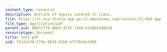 ```yaml
---
content_type: resource
description: Outline of topics covered in class.
file: https://ol-ocw-studio-app-qa.s3.amazonaws.com/courses/15-024-applied-economics-for-managers-summer-2004/72142ef0173e962881b0e7f78cbe3409_lec5.pdf
file_type: application/pdf
parent_uid: 08613774-0683-4715-72bd-b1a0683d8b30
resourcetype: Document
title: lec5.pdf
uid: 72142ef0-173e-9628-81b0-e7f78cbe3409
---
```

